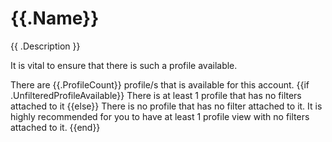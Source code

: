 # {{.Name}}

{{ .Description }}

It is vital to ensure that there is such a profile available.

There are {{.ProfileCount}} profile/s that is available for this account.
{{if .UnfilteredProfileAvailable}}
There is at least 1 profile that has no filters attached to it
{{else}}
There is no profile that has no filter attached to it. It is highly recommended for you to have at least 1 profile view with no filters attached to it.
{{end}}

<div style="page-break-after: always;"></div>
